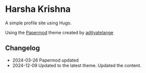 # Harsha Krishna

A simple profile site using Hugo. 

Using the [Papermod](https://github.com/adityatelange/hugo-PaperMod) theme created by [adityatelange](https://github.com/adityatelange)


## Changelog

- 2024-03-26 Papermod updated
- 2024-12-09 Updated to the latest theme. Updated the content. 
